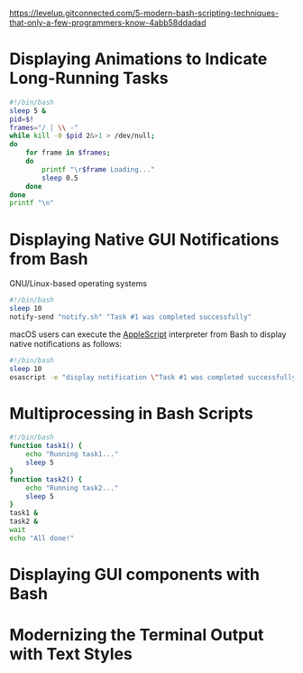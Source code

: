 
https://levelup.gitconnected.com/5-modern-bash-scripting-techniques-that-only-a-few-programmers-know-4abb58ddadad

# Displaying Animations to Indicate Long-Running Tasks

```bash
#!/bin/bash
sleep 5 &
pid=$!
frames="/ | \\ -"
while kill -0 $pid 2&>1 > /dev/null;
do
    for frame in $frames;
    do
        printf "\r$frame Loading..."
        sleep 0.5
    done
done
printf "\n"
```

# Displaying Native GUI Notifications from Bash

GNU/Linux-based operating systems

```bash
#!/bin/bash
sleep 10
notify-send "notify.sh" "Task #1 was completed successfully"
```

macOS users can execute the [AppleScript](https://en.wikipedia.org/wiki/AppleScript) interpreter from Bash to display native notifications as follows:

```bash
#!/bin/bash
sleep 10
osascript -e "display notification \"Task #1 was completed successfully\" with title \"notify.sh\""
```

# Multiprocessing in Bash Scripts

```bash
#!/bin/bash
function task1() {
    echo "Running task1..."
    sleep 5
}
function task2() {
    echo "Running task2..."
    sleep 5
}
task1 &
task2 &
wait
echo "All done!"
```

# Displaying GUI components with Bash

# Modernizing the Terminal Output with Text Styles
